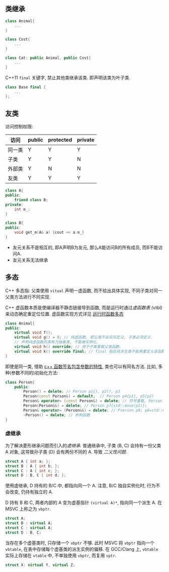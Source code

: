 
## 类继承

```cpp
class Animal{
	...
}

class Cost{
	...
}

class Cat: public Animal, public Cost{
	...
}
```

C++11 `final` 关键字, 禁止其他类继承该类. 即声明该类为叶子类.

```cpp
class Base final {
	...
};
```

## 友类

访问控制权限:

| 访问   | public | protected | private |
| ------ | ------ | --------- | ------- |
| 同一类 | Y      | Y         | Y       |
| 子类   | Y      | Y         | N       |
| 外部类 | Y      | N         | N       |
| 友类   | Y      | Y         | Y        |

```cpp
class A{
public:
	friend class B;
private:
	int m_;
}

class B{
public:
	void get_m(A& a) {cout << a.m_}
}
```
- 友元关系不是相互的, 即A声明B为友元, 那么A能访问B的所有成员, 而B不能访问A.
- 友元关系无法继承

## 多态

C++ 多态指: 父类使用 `vitual` 声明一虚函数, 而不给出具体实现, 不同子类对同一父类方法进行不同实现. 

C++ 虚函数本质是使编译器不静态链接导到函数, 而是运行时通过*虚函数表 (vtbl)* 来动态确定重定位位置. 虚函数实现方式详见 [运行时函数多态](../数据类型/运行时函数多态.md)

```cpp
class Animal{
public:
	virtual void f();
	virtual void g() = 0; // 纯虚函数, 即父类不会实际定义, 子类必须定义.
	// 声明纯虚函数的类称为抽象类, 不能被实例化.
	virtual void h() override; // 用于子类重载父类函数.
	virtual void k() override final; // final 指后续派生类不能再重定义该函数.
}
```

即使是同一类, 借助 [c++ 函数签名包含参数的特性](../Name%20Mangling.md), 类也可以有同名方法. 比如, 多种(参数不同的)初始化方法:

```cpp
class Person{
	public:
		Person() = delete; // Person p1{}, p2(), p3
		Person(const Person&) = default;  // Person p4{p1}, p5(p2)
		Person& operator= (const Person&) = delete; // 符号重载, Person p6; p6=p1
		Person(Person&&) = delete; // Person p7{std::move(p2)};
		Person& operator= (Person&&) = delete; // Pserson p8; p8=std::move(p3)
		~Person() = delete; // 析构函数
}
```

### 虚继承

为了解决菱形继承问题而引入的*虚继承*. 普通继承中, 子类 (B, C) 会持有一份父类 A 对象, 这导致孙子类 (D) 会有两份不同的 A. 导致 *二义性问题*.
```cpp
struct A { int a; };
struct B : A { int b; };
struct C : A { int c; };
struct D : B, C { int d; };
```

使用虚继承, D 持有的 B/C 中, 都指向同一个 A. 注意, B/C 独自实例化时, 行为不会改变, 仍持有独立的 A. 

D 持有 B 和 C, 两者内部的 A 变为虚基指针 `(virtual A)*`, 指向同一个派生 A. 在 MSVC 上称之为 `vbptr`. 

```cpp
struct A;
struct B : virtual A;
struct C : virtual A;
struct D : B, C;
```

当存在多个虚基类时, 只存储一个 `vbptr` 不够. 此时 MSVC 将 `vbptr` 指向一个 `vbtable`, 在表中存储每个虚基类的派生实例的偏移. 在 GCC/Clang 上, `vbtable` 实际上存储在 `vtable` 中, 不单独使用 `vbptr`, 而复用 `vptr`.

```cpp
struct X: virtual Y, virtual Z;
```

